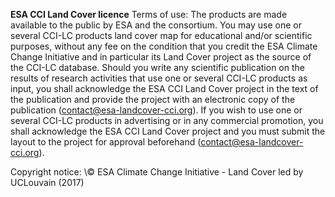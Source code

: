 **ESA CCI Land Cover licence**
Terms of use: The products are made available to the public by ESA and the consortium. You may use one or several CCI-LC products land cover map for educational and/or scientific purposes, without any fee on the condition that you credit the ESA Climate Change Initiative and in particular its Land Cover project as the source of the CCI-LC database. Should you write any scientific publication on the results of research activities that use one or several CCI-LC products as input, you shall acknowledge the ESA CCI Land Cover project in the text of the publication and provide the project with an electronic copy of the publication (contact@esa-landcover-cci.org). If you wish to use one or several CCI-LC products in advertising or in any commercial promotion, you shall acknowledge the ESA CCI Land Cover project and you must submit the layout to the project for approval beforehand (contact@esa-landcover-cci.org).

Copyright notice: \© ESA Climate Change Initiative - Land Cover led by UCLouvain (2017)


